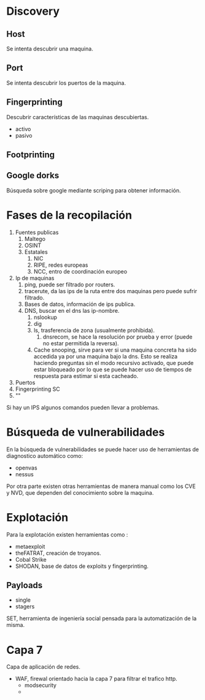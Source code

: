 # Discovery
## Host
Se intenta descubrir una maquina.
## Port
Se intenta descubrir los puertos de la maquina.
## Fingerprinting
Descubrir características de las maquinas descubiertas.
- activo
- pasivo
## Footprinting

## Google dorks
Búsqueda sobre google mediante scriping para obtener información.

# Fases de la recopilación
1. Fuentes publicas
	1. Maltego
	2. OSINT
	3. Estatales
		1. NIC
		2. RIPE, redes europeas
		3. NCC, entro de coordinación europeo
2. Ip de maquinas
	1. ping, puede ser filtrado por routers.
	2. tracerute, da las ips de la ruta entre dos maquinas pero puede sufrir filtrado.
	3. Bases de datos, información de ips publica.
	4. DNS, buscar en el dns las ip-nombre.
		1. nslookup
		2. dig
		3. ls, trasferencia de zona (usualmente prohibida).
			1. dnsrecom, se hace la resolución por prueba y error (puede no estar permitida la reversa).
		4. Cache snooping, sirve para ver si una maquina concreta ha sido accedida ya por una maquina bajo la dns. Esto se realiza haciendo preguntas sin el modo recursivo activado, que puede estar bloqueado por lo que se puede hacer uso de tiempos de respuesta para estimar si esta cacheado.
3. Puertos
4. Fingerprinting SC
5. ""

Si hay un IPS algunos comandos pueden llevar a problemas.

# Búsqueda de vulnerabilidades
En la búsqueda de vulnerabilidades se puede hacer uso de herramientas de diagnostico automático como:
- openvas
- nessus

Por otra parte existen otras herramientas de manera manual como los CVE y NVD, que dependen del conocimiento sobre la maquina.
# Explotación
Para la explotación existen herramientas como :
- metaexploit
- theFATRAT, creación de troyanos.
- Cobal Strike
- SHODAN, base de datos de exploits y fingerprinting.

## Payloads
- single
- stagers

SET, herramienta de ingeniería social pensada para la automatización de la misma.

# Capa 7
Capa de aplicación de redes.
- WAF, firewal orientado hacia la capa 7 para filtrar el trafico http.
	- modsecurity
	- 